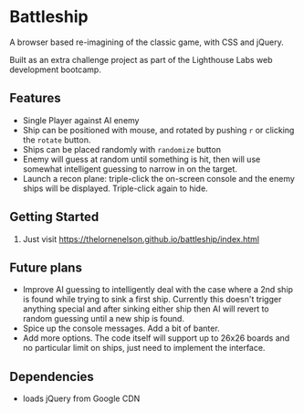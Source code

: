 # Battleship

A browser based re-imagining of the classic game, with CSS and jQuery.

Built as an extra challenge project as part of the Lighthouse Labs web development bootcamp.

## Features

- Single Player against AI enemy
- Ship can be positioned with mouse, and rotated by pushing `r` or clicking the `rotate` button.
- Ships can be placed randomly with `randomize` button
- Enemy will guess at random until something is hit, then will use somewhat intelligent guessing to narrow in on the target.
- Launch a recon plane: triple-click the on-screen console and the enemy ships will be displayed. Triple-click again to hide.

## Getting Started

1. Just visit https://thelornenelson.github.io/battleship/index.html

## Future plans

- Improve AI guessing to intelligently deal with the case where a 2nd ship is found while trying to sink a first ship. Currently this doesn't trigger anything special and after sinking either ship then AI will revert to random guessing until a new ship is found.
- Spice up the console messages. Add a bit of banter.
- Add more options. The code itself will support up to 26x26 boards and no particular limit on ships, just need to implement the interface.

## Dependencies

- loads jQuery from Google CDN
